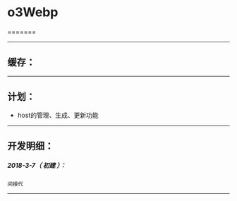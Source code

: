 # o3Webp
=======

*******************************************************************

缓存：
-------------------------------------------------------------------

*******************************************************************

计划：
-------------------------------------------------------------------

- host的管理、生成、更新功能

*******************************************************************





开发明细：
-------------------------------------------------------------------

##### 2018-3-7（ 初建 ）：
	间接代

*******************************************************************
